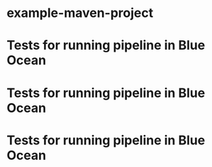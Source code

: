 # example-maven-project

# Tests for running pipeline in Blue Ocean
# Tests for running pipeline in Blue Ocean
# Tests for running pipeline in Blue Ocean
